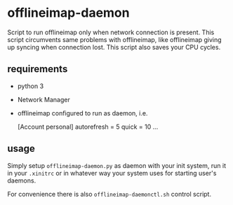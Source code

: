 offlineimap-daemon
==================

Script to run offlineimap only when network connection is present. This script
circumvents same problems with offlineimap, like offlineimap giving up syncing
when connection lost. This script also saves your CPU cycles.


requirements
------------

* python 3
* Network Manager
* offlineimap configured to run as daemon, i.e.


	[Account personal]
	autorefresh = 5
	quick = 10
	...


usage
-----

Simply setup `offlineimap-daemon.py` as daemon with your init system, run it
in your `.xinitrc` or in whatever way your system uses for starting user's daemons.

For convenience there is also `offlineimap-daemonctl.sh` control script.